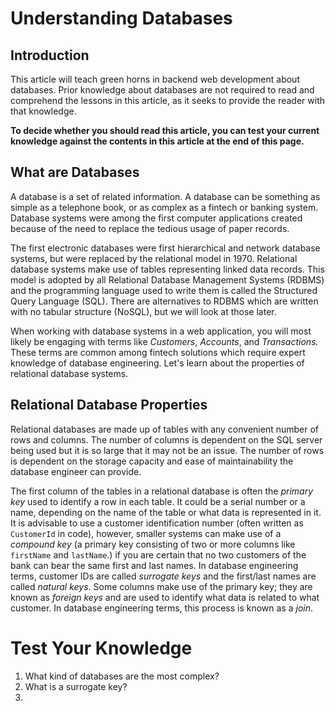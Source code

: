 # Understanding Databases
## Introduction
This article will teach green horns in backend web development about databases. Prior knowledge about databases are not required
to read and comprehend the lessons in this article, as it seeks to provide the reader with that knowledge.

**To decide whether you should read this article, you can test your current knowledge against the contents in this article at the end of this 
page.**
## What are Databases
A database is a set of related information. A database can be something as simple as a telephone book, or as complex as a fintech or
banking system. Database systems were among the first computer applications created because of the need to 
replace the tedious usage of paper records.

The first electronic databases were first hierarchical and network database systems, but were replaced by the relational model in 1970. Relational database systems
make use of tables representing linked data records. This model is adopted by all Relational Database Management Systems (RDBMS) and the programming language
used to write them is called the Structured Query Language (SQL). There are alternatives to RDBMS which are written with no tabular structure (NoSQL), but we will look at 
those later.

When working with database systems in a web application, you will most likely be engaging with terms like _Customers_, _Accounts_, and _Transactions._ These
terms are common among fintech solutions which require expert knowledge of database engineering. Let's learn about the properties of relational database systems.
## Relational Database Properties
Relational databases are made up of tables with any convenient number of rows and columns. The number of columns is dependent on the SQL server being used
but it is so large that it may not be an issue. The number of rows is dependent on the storage capacity and ease of maintainability the database engineer
can provide.

The first column of the tables in a relational database is often the _primary key_ used to identify a row in each table. It could be a serial number or a name, depending
on the name of the table or what data is represented in it. It is advisable to use a customer identification number (often written as `CustomerId` in code), however, smaller 
systems can make use of a _compound key_ (a primary key consisting of two or more columns like `firstName` and `lastName`.) if you are certain that no two
customers of the bank can bear the same first and last names. In database engineering terms, customer IDs are called _surrogate keys_ and the first/last names are called
_natural keys_.
Some columns make use of the primary key; they are known as _foreign keys_ and are used to identify what data is related to what customer. In database engineering
terms, this process is known as a _join_.

# Test Your Knowledge
1. What kind of databases are the most complex?
2. What is a surrogate key?
3. 